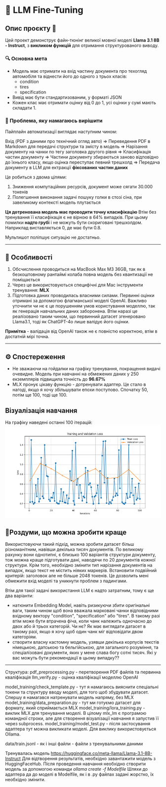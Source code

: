 # 🤖 LLM Fine-Tuning


## Опис проєкту 📄

Цей проект демонструє файн-тюнінг великої мовної моделі **Llama 3.1 8B - Instruct**, з **викликом функцій** для отримання структурованого виводу.

### 🔍 **Основна мета**
- Модель має отримати на вхід частину документа про техогляд автомобіля та віднести його до одного з трьох класів:
  - condition
  - tires
  - specification
- Вивід має бути стандартизованим, у форматі JSON
- Кожен клас має отримати оцінку від 0 до 1, усі оцінки у сумі мають складати 1.

### 🚩 **Проблема, яку намагаюсь вирішити**
Пайплайн автоматизації виглядає наступним чином:

Вхід (PDF з даними про технічний огляд авто) => Переведення PDF в Мarkdown для передачі структури та змісту в модель => Нарізання документу на чанки по тегу заголовка другого рівня => Класифікація частин документу =>
Частини документу збираються заново відповідно до їхнього класу, якщо оцінка переступає певний трешхолд => Передача документу в LLM для ектракції **фіксованих частин даних**

Це робиться з двома цілями: 
1. Зниження компутаційних ресурсів, документ може сягати 30.000 токенів
2. Полегшення виконання задачі пошуку голки в стозі сіна, при завеликому контексті модель плутається

**Ця дотренована модель має проводити точну класифікацію**
Втім без тренування її класифікація є не вірною в 64% випадків.
При цьому помилки **надто грубі** і не можуть бути скориговані трешхолдом. Наприклад виставляється 0, де має бути 0.8.

Мультишот поліпшує ситуацію не достатньо.

---

## 🚀 **Особливості**
1. Обсчислення проводиться на MacBook Max M3 36GB, так як в безкоштовному рантаймі колаба повна модель без квантизації не поміщається 
2. Через це використовуються специфічні для Mac інструменти тренування: **MLX**
3. Підготовка даних проводилась власними силами. Первинні оцінки отримані за допомогою флагманської моделі OpenAI. Важливо уточнити чи нє є це порушенням умов користування моделлю, так як генерація навчальних даних заборонена. Втім наразі це реалізовано таким чином, що первинний датасет згенеровано Llama3.1, тоді як ChatGPT-4o лише валідує його оцінки.

**Примітка** - валідація від OpenAI також не є повністю коректною, втім в достатній мірі точна.

---

## ⚙️ **Спостереження**
- Не зважаючи на гойдалки на графіку тренування, покращення видачі очевидне. Модель при навчанні на обмежених даних у 250 екземплярів підвищила точність до **96.67%**
- MLX пронує цікаву функцію - дотренувати адаптер. Це стало в нагоді, якщо я хочу збільшувати епохи поступово. Спочатку 50, потім ще 100, тоді ще 100.

## **Візуалізація навчання**

На графіку наведені останні 100 ітерацій:
![Training Loss Plot](training_loss_plot.png)

## 🤔**Роздуми, що можна зробити краще**

Використовуючи такий підхід, можна зробити датасет більш різноманітним, навівши декілька тисяч документів. По великому рахунку вони однотипні, є близько 100 варіантів структури документу, тож можна краще підготувати дані, наводячи по 20 документів кожної структури.
Крім того, необхідно змінити тип нарізання документів на випадок, якщо текст не містить ніяких маркерів. Встановити подвійний критерій: заголовок але не більше 2048 токенів. Це дозволить мені обмежити вхід моделі та уникнути проблем з падингами.

Втім для такої задачі використання LLM є надто затратним, тому є ще два варіанти:
- натюнити Embedding Model, навіть ризикуючи збити оригінальні ваги, таким чином щоб вона вважала марковані чанки відповідними вхідному вектору "condition", "specification" або "tires". В такому разі втім може бути втрачена фіча, коли чанк належить одночасно до двох або й трьох категорій. Чи нє? Як має виглядати датасет в такому разі, якщо я хочу щоб один чанк міг відповідати двом категоріям.
- створити власну кастомну модель, узявши декілька корпусів текстів німецькою, датською та бельгійською, для загального розуміння, та спеціалізовані документи, яких у мене слава богу сотні тисяч. Які у вас можуть бути рекомендації в цьому випадку??
  
---

Структура: 
pdf_preprocessing.py - перетворення PDF файлів та первинна кваліфікація
llm_verify.py - оцінка кваліфікації моделлю OpenAI

model_training/check_template.py - тут я намагаюсь вияснити спеціальні токени та структуру вводу моделі, для того щоб збудувати датасет. Спершу я намагався натренувати модель напряму, без MLX
model_training/data_preparation.py - тут ми готуємо датасет для формату, який сприймається MLX
model_training/lora_training.py - виклик MLX для тренування моделі. В цілому mlx_lm є програмою командної строки, але для створення візуалізації навчання я запустив її через subprocess.
model_training/model_test.py - після застосування адаптера тут можна викликати моделі. Для виклику використовується Ollama.

data/train.jsonl - як і інші файли - файли з тренувальними даними

Тренувалась модель https://huggingface.co/meta-llama/Llama-3.1-8B-Instruct
Для відтворення результатів, необхідно завантажити модель з HuggingFaceHub. 
Після проведення навчання необхідно створити модель за допомогою команди *ollama create <modelname> -f Modelfile*
Шляхи до адаптера да до моделі в Modelfile, як і в .py файлах задані жорстко, їх необхідно змінити.
